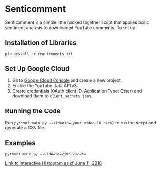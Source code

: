 # Senticomment
Senticomment is a simple little hacked together script that applies basic sentiment analysis to downloaded YouTube comments. To set up:

## Installation of Libraries
`pip install -r requirements.txt`

## Set Up Google Cloud
1. Go to [Google Cloud Console](https://console.cloud.google.com) and create a new project. 
2. Enable the YouTube Data API v3.
3. Create credentials (OAuth client ID, Application Type: Other) and download them to `client_secrets.json`.

## Running the Code
Run `python3 main.py --videoid={your video ID here}` to run the script and generate a CSV file.

## Examples
`python3 main.py --videoid=Zj8h3ZSc-Aw`

[Link to Interactive Histogram as of June 11, 2018](https://docs.google.com/a/college.harvard.edu/spreadsheets/d/e/2PACX-1vRXt_ciTLw3Ylp7_PqHQqOHS8rh-hiGAqA9i7BhbsrDvHuoyBWflibParlm6h9IpewF0CFQc6bTHHcx/pubchart?oid=1509344064&format=interactive)
